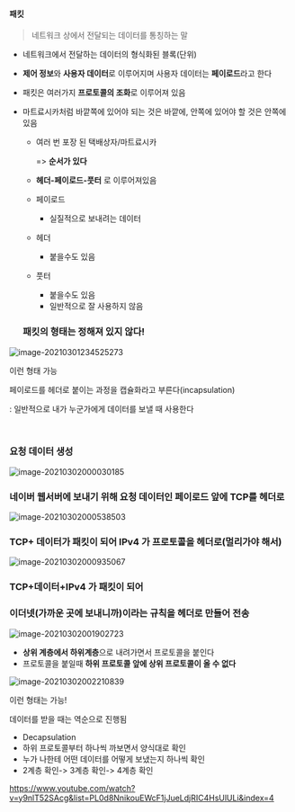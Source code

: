 #### 패킷

> 네트워크 상에서 전달되는 데이터를 통칭하는 말

- 네트워크에서 전달하는 데이터의 형식화된 블록(단위)

- **제어 정보**와 **사용자 데이터**로 이루어지며 사용자 데이터는 **페이로드**라고 한다

- 패킷은 여러가지 **프로토콜의 조화**로 이루어져 있음

- 마트료시카처럼 바깥쪽에 있어야 되는 것은 바깥에, 안쪽에 있어야 할 것은 안쪽에 있음

  - 여러 번 포장 된 택배상자/마트료시카

    => **순서가 있다**

  - **헤더-페이로드-풋터** 로 이루어져있음

  - 페이로드

    - 실질적으로 보내려는 데이터

  - 헤더

    - 붙을수도 있음

  - 풋터

    - 붙을수도 있음
    - 일반적으로 잘 사용하지 않음

  

  ### 패킷의 형태는 정해져 있지 않다!

  

![image-20210301234525273](C:\Users\MIN\AppData\Roaming\Typora\typora-user-images\image-20210301234525273.png)

이런 형태 가능



페이로드를 헤더로 붙이는 과정을 캡슐화라고 부른다(incapsulation)

: 일반적으로 내가 누군가에게 데이터를 보낼 때 사용한다

​																			

### 												요청 데이터 생성

![image-20210302000030185](C:\Users\MIN\AppData\Roaming\Typora\typora-user-images\image-20210302000030185.png)

### 	네이버 웹서버에 보내기 위해 요청 데이터인 페이로드 앞에 TCP를 헤더로

![image-20210302000538503](C:\Users\MIN\AppData\Roaming\Typora\typora-user-images\image-20210302000538503.png)

### 	TCP+ 데이터가 패킷이 되어 IPv4 가 프로토콜을 헤더로(멀리가야 해서)

![image-20210302000935067](C:\Users\MIN\AppData\Roaming\Typora\typora-user-images\image-20210302000935067.png)

### 								TCP+데이터+IPv4 가 패킷이 되어 

### 		이더넷(가까운 곳에 보내니까)이라는 규칙을 헤더로 만들어 전송

![image-20210302001902723](C:\Users\MIN\AppData\Roaming\Typora\typora-user-images\image-20210302001902723.png)



- **상위 계층에서 하위계층**으로 내려가면서 프로토콜을 붙인다
- 프로토콜을 붙일때 **하위 프로토콜 앞에 상위 프로토콜이 올 수 없다**

![image-20210302002210839](C:\Users\MIN\AppData\Roaming\Typora\typora-user-images\image-20210302002210839.png)



이런 형태는 가능!

데이터를 받을 때는 역순으로 진행됨

- Decapsulation
- 하위 프로토콜부터 하나씩 까보면서 양식대로 확인
- 누가 나한테 어떤 데이터를 어떻게 보냈는지 하나씩 확인
- 2계층 확인-> 3계층 확인-> 4계층 확인





https://www.youtube.com/watch?v=y9nlT52SAcg&list=PL0d8NnikouEWcF1jJueLdjRIC4HsUlULi&index=4